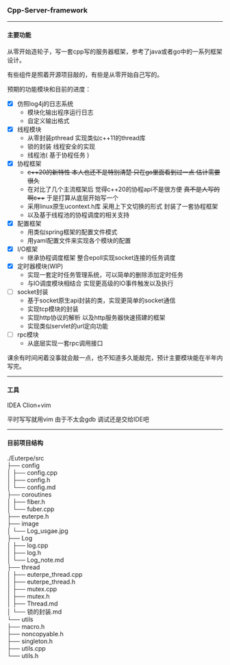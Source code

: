 ### Cpp-Server-framework

---

#### 主要功能

从零开始造轮子，写一套cpp写的服务器框架，参考了java或者go中的一系列框架设计。

有些组件是照着开源项目敲的，有些是从零开始自己写的。

预期的功能模块和目前的进度：

- [x] 仿照log4j的日志系统 
  - 模块化输出程序运行日志
  - 自定义输出格式
- [x] 线程模块
  - 从零封装pthread 实现类似c++11的thread库
  - 锁的封装 线程安全的实现
  - 线程池( 基于协程任务 )
- [x] 协程框架
  - ~~c++20的新特性 本人也还不是特别清楚 只在go里面看到过一点 估计需要很久~~
  - 在对比了几个主流框架后 觉得c++20的协程api不是很方便  ~~真不是人写的啊c++~~ 于是打算从底层开始写一个
  - 采用linux原生ucontext.h库 采用上下文切换的形式 封装了一套协程框架
  - 以及基于线程池的协程调度的相关支持
- [x] 配置框架
  - 用类似spring框架的配置文件模式 
  - 用yaml配置文件来实现各个模块的配置
- [x] I/O框架
  - 继承协程调度框架 整合epoll实现socket连接的任务调度
- [x] 定时器模块(WIP)
  - 实现一套定时任务管理系统，可以简单的删除添加定时任务
  - 与IO调度模块相结合 实现更高级的IO事件触发以及执行
- [ ] socket封装
  - 基于socket原生api封装的类，实现更简单的socket通信
  - 实现tcp模块的封装
  - 实现http协议的解析 以及http服务器快速搭建的框架
  - 实现类似servlet的url定向功能
- [ ] rpc模块
  - 从底层实现一套rpc调用接口

课余有时间闲着没事就会敲一点，也不知道多久能敲完，预计主要模块能在半年内写完。

---

#### 工具

IDEA Clion+vim

平时写写就用vim 由于不太会gdb 调试还是交给IDE吧

---

#### 目前项目结构

./Euterpe/src    
├── config   
│   ├── config.cpp   
│   ├── config.h   
│   └── config.md   
├── coroutines   
│   ├── fiber.h   
│   └── fuber.cpp   
├── euterpe.h   
├── image   
│   └── Log_usgae.jpg   
├── Log   
│   ├── log.cpp   
│   ├── log.h   
│   └── Log_note.md   
├── thread   
│   ├── euterpe_thread.cpp   
│   ├── euterpe_thread.h   
│   ├── mutex.cpp   
│   ├── mutex.h   
│   ├── Thread.md  
│   └── 锁的封装.md   
└── utils   
    ├── macro.h   
    ├── noncopyable.h   
    ├── singleton.h   
    ├── utils.cpp   
    └── utils.h    

